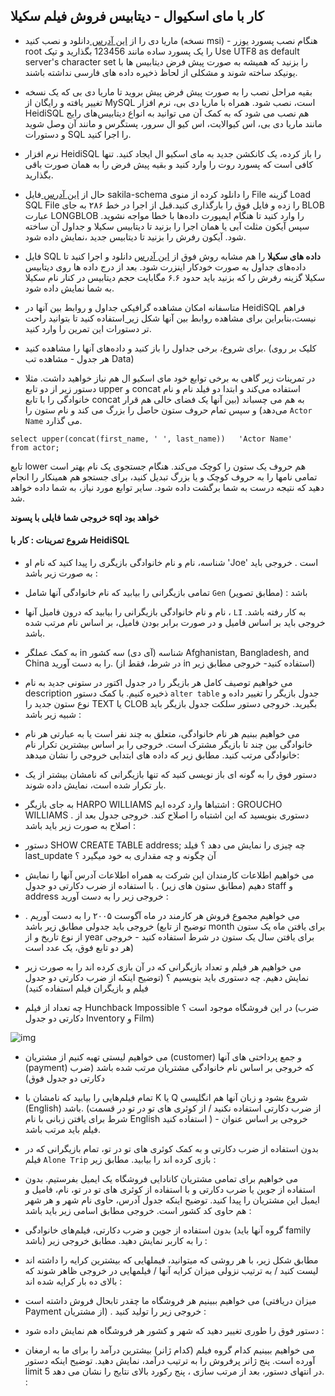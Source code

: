 ## کار با مای اسکیوال - دیتابیس فروش فیلم سکیلا

- ماریا دی را از [این آدرس ](https://downloads.mariadb.org/)دانلود  و نصب کنید (نسخه msi) - هنگام نصب پسورد یوزر root را یک پسورد ساده  مانند 123456‌ بگذارید و تیک Use UTF8 as default server's character set  را بزنید که همیشه به صورت پیش فرض دیتابیس ها با یونیکد ساخته شوند و  مشکلی از لحاظ ذخیره داده های فارسی نداشته باشند.
- بقیه مراحل نصب  را به صورت پیش فرض پیش بروید تا ماریا دی بی که یک نسخه تغییر یافته و  رایگان از MySQL‌ است، نصب شود. همراه با ماریا دی بی، نرم افزار HeidiSQL‌  هم نصب می شود که به کمک آن می توانید به انواع دیتابیس‌های رایج مانند  ماریا دی بی، اس کیوالایت، اس کیو ال سرور، پستگرس و مانند آن وصل شوید و  دستورات SQL‌ را اجرا کنید. 
- نرم افزار HeidiSQL‌ را باز کرده،  یک کانکشن جدید به مای اسکیو ال ایجاد کنید. تنها کافی است که پسورد روت  را وارد کنید و بقیه پیش فرض را به همان صورت باقی بگذارید.
- حال از [این آدرس ](https://raw.githubusercontent.com/ivanceras/sakila/master/mysql-sakila-db/sakila-schema.sql)فایل  sakila-schema را دانلود کرده از منوی File‌ گزینه Load SQL File‌ را زده و  فایل فوق را بارگذاری کنید.قبل از اجرا در خط ۲۸۶ به جای BLOB‌ عبارت  LONGBLOB را وارد کنید تا هنگام ایمپورت داده‌ها با خطا مواجه نشوید. سپس  آیکون مثلث آبی یا همان اجرا را بزنید تا دیتابیس سکیلا و جداول آن ساخته  شود. آیکون رفرش را بزنید تا دیتابیس جدید ،‌نمایش داده شود. 
- فایل SQL‌ **داده های سکیلا** را هم مشابه روش فوق از [این آدرس](https://raw.githubusercontent.com/ivanceras/sakila/master/mysql-sakila-db/sakila-data.sql)  دانلود و اجرا کنید تا داده‌های جداول به صورت خودکار اینزرت شود. بعد از  درج داده ها روی دیتابیس سکیلا گزینه رفرش را که بزنید باید حدود ۶.۶  مگابایت حجم دیتابیس در کنار نام سکیلا به شما نمایش داده شود. 
- متاسفانه امکان مشاهده گرافیکی جداول و روابط بین آنها در HeidiSQL‌ فراهم نیست،‌بنابراین برای مشاهده روابط بین آنها شکل زیر[ ](https://dev.mysql.com/doc/sakila/en/images/sakila-schema.png)استفاده کنید تا بتوانید راحت تر دستورات این تمرین را وارد کنید.



- برای شروع، برخی جداول را باز کنید و داده‌های آنها را مشاهده کنید. (کلیک بر روی هر جدول - مشاهده تب Data)
- در  تمرینات زیر گاهی به برخی توابع خود مای اسکیو ال هم نیاز خواهید داشت.  مثلا دستور زیر از دو تابع upper و  concat استفاده می‌کند و ابتدا دو فیلد  نام و نام خانوادگی را با تابع concat‌ به هم می چسباند (بین آنها یک فضای  خالی هم قرار می‌دهد) و سپس تمام حروف ستون حاصل را بزرگ می کند و نام  ستون را `Actor Name`‌ می گذارد.

```
select upper(concat(first_name, ' ', last_name))   'Actor Name'
from actor;
```



تابع  lower هم حروف یک ستون را کوچک می‌کند. هنگام جستجوی یک نام بهتر است  تمامی نامها را به حروف کوچک و یا بزرگ تبدیل کنید، برای جستجو هم همینکار  را انجام دهید که نتیجه درست به شما برگشت داده شود. سایر توابع مورد نیاز،  به شما داده خواهد شد. 

**خروجی شما فایلی با پسوند sql‌ خواهد بود** 

#### شروع تمرینات : کار با HeidiSQL

- شناسه، نام و نام خانوادگی بازیگری را پیدا کنید که نام او 'Joe‍'‌ است . خروجی باید به صورت زیر باشد :



- تمامی بازیگرانی را بیابید که نام خانوادگی آنها شامل `Gen`‌ باشد : (مطابق تصویر)



- نام  و نام خانوادگی بازیگرانی را بیابید که درون فامیل آنها ، `LI`‌ به کار  رفته باشد. خروجی باید بر اساس فامیل و در صورت برابر بودن فامیل، بر اساس  نام مرتب شده باشد. 



- به  کمک عملگر in‌ شناسه (آی دی) سه کشور Afghanistan, Bangladesh, and China  را به دست آورید. (در شرط، فقط از in‌ استفاده کنید- خروجی مطابق زیر)



- می  خواهیم توصیف کامل هر بازیگر را در جدول اکتور در ستونی جدید به نام  description ذخیره کنیم. با کمک دستور `alter table`‌ جدول بازیگر را تغییر  داده و نوع ستون جدید را TEXT‌ یا CLOB‌ بگیرید. خروجی دستور سلکت جدول  بازیگر باید شبیه زیر باشد : 



- می  خواهیم ببنیم هر نام خانوادگی، متعلق به چند نفر است یا به عبارتی هر نام  خانوادگی بین چند تا بازیگر مشترک است. خروجی را بر اساس بیشترین تکرار نام  خانوادگی مرتب کنید. مطابق زیر که داده های ابتدایی خروجی را نشان میدهد:



- دستور فوق را به گونه ای باز نویسی کنید که تنها بازیگرانی که نامشان بیشتر از یک بار تکرار شده است، نمایش داده شوند. 
- به  جای بازیگر HARPO WILLIAMS اشتباها وارد کرده ایم : GROUCHO WILLIAMS .  دستوری بنویسید که این اشتباه را اصلاح کند. خروجی جدول بعد از اصلاح به  صورت زیر باید باشد : 



- دستور SHOW CREATE TABLE address; چه چیزی را نمایش می دهد ؟ فیلد last_update‌ آن چگونه و چه مقداری به خود میگیرد ؟
- می  خواهیم اطلاعات کارمندان این شرکت به همراه اطلاعات آدرس آنها را نمایش  دهیم (مطابق ستون های زیر) . با استفاده از ضرب دکارتی دو جدول staff‌ و  address‌ خروجی زیر را به دست آورید : 



- می  خواهیم مجموع فروش هر کارمند در ماه آگوست ۲۰۰۵ را به دست آوریم . خروجی  باید جدولی مطابق زیر باشد (توضیح از تابع month برای یافتن ماه یک ستون از  نوع تاریخ و از year‌ برای یافتن سال یک ستون در شرط استفاده کنید - خروجی  هر دو تابع فوق، یک عدد است)



- می  خواهیم هر فیلم و تعداد بازیگرانی که در آن بازی کرده اند را به صورت زیر  نمایش دهیم. چه دستوری باید بنویسیم ؟ (توضیح اینکه از ضرب دکارتی دو جدول  فیلم و بازیگران فیلم استفاده کنید)



- چه تعداد از فیلم Hunchback Impossible در این فروشگاه موجود است ؟ (ضرب دکارتی دو جدول Inventory‌ و Film)

![img](http://elearn.buqaen.ac.ir/pluginfile.php/7682/mod_assign/intro/6d.png)

- می  خواهیم لیستی تهیه کنیم از مشتریان (customer) و جمع پرداختی های آنها  (payment) که خروجی بر اساس نام خانوادگی مشتریان مرتب شده باشد (ضرب  دکارتی دو جدول فوق)



- تمام  فیلم‌هایی را بیابید که نامشان با K‌ یا Q‌ شروع بشود و زبان آنها هم  انگلیسی (English) باشد. (از ضرب دکارتی استفاده نکنید / از کوئری های تو  در تو در قسمت شرط برای یافتن زبانی با نام English‌ استفاده کنید ) -  خروجی بر اساس عنوان فیلم باید مرتب باشد. 

- بدون  استفاده از ضرب دکارتی و به کمک کوئری های تو در تو، تمام بازیگرانی که در  فیلم `Alone Trip` بازی کرده اند را بیابید. مطابق زیر : 

- می  خواهیم برای تمامی مشتریان کانادایی فروشگاه یک ایمیل بفرستیم. بدون  استفاده از جوین یا ضرب دکارتی و با استفاده از کوئری های تو در تو، نام،  فامیل و ایمیل این مشتریان را پیدا کنید. توضیح اینکه جدول آدرس، حاوی نام  شهر و هر شهر هم حاوی کد کشور است. خروجی مطابق اسامی زیر باید باشد :‌

- بدون استفاده از جوین و ضرب دکارتی، فیلم‌های خانوادگی (گروه آنها باید family  باشد) را به کاربر نمایش دهید. مطابق خروجی زیر : 

- مطابق  شکل زیر، با هر روشی که میتوانید، فیملهایی که بیشترین کرایه را داشته اند  لیست کنید / به ترتیب نزولی میزان کرایه آنها / فیلمهایی در خروجی ظاهر  شوند که بالای ده بار کرایه شده اند : 

- می خواهیم ببینیم هر فروشگاه ما چقدر تابحال فروش داشته است (میزان دریافتی Payment از مشتریان) . خروجی زیر را تولید کنید : 

- دستور فوق را طوری تغییر دهید که شهر و کشور هر فروشگاه هم نمایش داده شود : 

- می  خواهیم ببینیم کدام گروه فیلم (کدام ژانر) بیشترین درآمد را برای ما به  ارمغان آورده است. پنج ژانر پرفروش را به ترتیب درآمد، نمایش دهید. توضیح  اینکه دستور limit 5 در انتهای دستور، بعد از مرتب سازی ، پنج رکورد بالای  نتایج را نشان می دهد. :